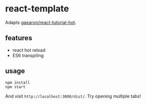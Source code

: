 # react-template

Adapts [gaearon/react-tutorial-hot](https://github.com/gaearon/react-tutorial-hot).

## features
- react hot reload
- ES6 transpiling

## usage

```
npm install
npm start
```

And visit `http://localhost:3000/dist/`. Try opening multiple tabs!
